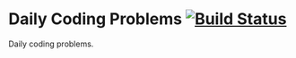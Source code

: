 # Daily Coding Problems [![Build Status](https://travis-ci.org/ThibsG/daily_coding_problems.svg?branch=master)](https://travis-ci.org/ThibsG/daily_coding_problems)


Daily coding problems.


